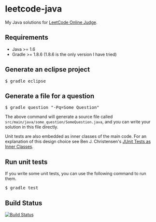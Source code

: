 leetcode-java
========

My Java solutions for [LeetCode Online Judge](http://oj.leetcode.com/).

## Requirements
* Java >= 1.6
* Gradle >= 1.8.6 (1.8.6 is the only version I have tried)

## Generate an eclipse project

<pre>
$ gradle eclipse
</pre>

## Generate a file for a question

<pre>
$ gradle question "-Pq=Some Question"
</pre>

The above command will generate a source file called `src/main/java/some_question/SomeQuestion.java`, and you can write your solution in this file directly.

Unit tests are also embedded as inner classes of the main code. For an explanation of this design choice see Ben J. Christensen's [JUnit Tests as Inner Classes](http://benjchristensen.com/2011/10/23/junit-tests-as-inner-classes/).

## Run unit tests

If you write some unit tests, you can use the following command to run them.

<pre>
$ gradle test
</pre>

## Build Status
[![Build Status](https://travis-ci.org/zsxwing/leetcode-java.png?branch=master)](https://travis-ci.org/zsxwing/leetcode-java)